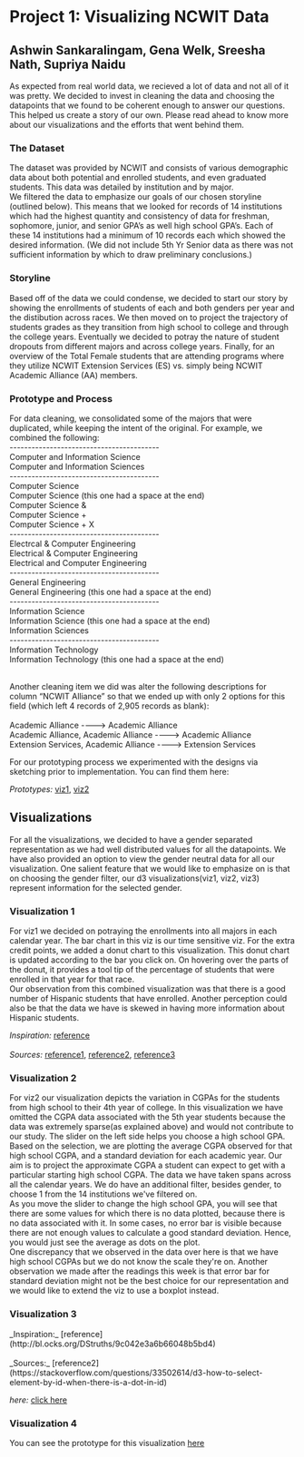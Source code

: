 <h1>Project 1: Visualizing NCWIT Data</h1>
<h2> Ashwin Sankaralingam, Gena Welk, Sreesha Nath, Supriya Naidu </h2>

As expected from real world data, we recieved a lot of data and not all of it was pretty. We decided to invest in cleaning the data and choosing the datapoints that we found to be coherent enough to answer our questions. This helped us create a story of our own. Please read ahead to know more about our visualizations and the efforts that went behind them.

<h3>The Dataset</h3>
The dataset was provided by NCWIT and consists of various demographic data about both potential and enrolled students, and even graduated students.  This data was detailed by institution and by major.
<br/>
We filtered the data to emphasize our goals of our chosen storyline (outlined below).  This means that we looked for records of 14 institutions which had the highest quantity and consistency of data for freshman, sophomore, junior, and senior GPA’s as well high school GPA’s.  Each of these 14 institutions had a minimum of 10 records each which showed the desired information. (We did not include 5th Yr Senior data as there was not sufficient information by which to draw preliminary conclusions.)

<h3>Storyline</h3>
Based off of the data we could condense, we decided to start our story by showing the enrollments of students of each and both genders per year and the distibution across races. We then moved on to project the trajectory of students grades as they transition from high school to college and through the college years. Eventually we decided to potray the nature of student dropouts from different majors and across college years. Finally, for an overview of the Total Female students that are attending programs where they utilize NCWIT Extension Services (ES) vs. simply being NCWIT Academic Alliance (AA) members.

<h3>Prototype and Process</h3>
For data cleaning, we consolidated some of the majors that were duplicated, while keeping the intent of the original.  For example, we combined the following:<br/>
-----------------------------------------<br/>
Computer and Information Science<br/>
Computer and Information Sciences<br/>
-----------------------------------------<br/>
Computer Science<br/>
Computer Science (this one had a space at the end)<br/>
Computer Science &<br/>
Computer Science +<br/>
Computer Science + X<br/>
-----------------------------------------<br/>
Electrcal & Computer Engineering<br/>
Electrical & Computer Engineering<br/>
Electrical and Computer Engineering<br/>
-----------------------------------------<br/>
General Engineering<br/>
General Engineering (this one had a space at the end)<br/>
-----------------------------------------<br/>
Information Science<br/>
Information Science (this one had a space at the end)<br/>
Information Sciences<br/>
-----------------------------------------<br/>
Information Technology<br/>
Information Technology (this one had a space at the end)<br/><br/>

Another cleaning item we did was alter the following descriptions for column “NCWIT Alliance” so that we ended up with only 2 options for this field (which left 4 records of 2,905 records as blank):<br/><br/>
Academic Alliance ---->  Academic Alliance<br/>
Academic Alliance, Academic Alliance ---->  Academic Alliance<br/>
Extension Services, Academic Alliance ---->  Extension Services<br/>
 
For our prototyping process we experimented with the designs via sketching prior to implementation. You can find them here:

_Prototypes:_ 
[viz1](https://github.com/INFO-4602-5602/project-2-ncwit-team-9/blob/master/Prototyping/IMG_3811.jpg),
[viz2](https://github.com/INFO-4602-5602/project-2-ncwit-team-9/blob/master/Prototyping/IMG_3812.jpg)

<h2>Visualizations</h2>
For all the visualizations, we decided to have a gender separated representation as we had well distributed values for all the datapoints. We have also provided an option to view the gender neutral data for all our visualization. One salient feature that we would like to emphasize on is that on choosing the gender filter, our d3 visualizations(viz1, viz2, viz3) represent information for the selected gender.

<h3>Visualization 1</h3>
For viz1 we decided on potraying the enrollments into all majors in each calendar year. The bar chart in this viz is our time sensitive viz. For the extra credit points, we added a donut chart to this visualization. This donut chart is updated according to the bar you click on. On hovering over the parts of the donut, it provides a tool tip of the percentage of students that were enrolled in that year for that race. <br/>
Our observation from this combined visualization was that there is a good number of Hispanic students that have enrolled. Another perception could also be that the data we have is skewed in having more information about Hispanic students. <br/>

_Inspiration:_  [reference](http://bl.ocks.org/diethardsteiner/3287802)<br/><br/>
_Sources:_ 
[reference1](https://bl.ocks.org/vickygisel/c3f4eb2b16b86dd0f641263383f05a13),
[reference2](https://bl.ocks.org/pstuffa/3393ff2711a53975040077b7453781a9),
[reference3](http://bl.ocks.org/mstanaland/6106487)<br/>

<h3>Visualization 2</h3>
For viz2 our visualization depicts the variation in CGPAs for the students from high school to their 4th year of college. In this visualization we have omitted the CGPA data associated with the 5th year students because the data was extremely sparse(as explained above) and would not contribute to our study. The slider on the left side helps you choose a high school GPA. Based on the selection, we are plotting the average CGPA observed for that high school CGPA, and a standard deviation for each academic year. Our aim is to project the approximate CGPA a student can expect to get with a particular starting high school CGPA. The data we have taken spans across all the calendar years. We do have an additional filter, besides gender, to choose 1 from the 14 institutions we've filtered on. <br/>
As you move the slider to change the high school GPA, you will see that there are some values for which there is no data plotted, because there is no data associated with it. In some cases, no error bar is visible because there are not enough values to calculate a good standard deviation. Hence, you would just see the average as dots on the plot.<br/>
One discrepancy that we observed in the data over here is that we have high school CGPAs but we do not know the scale they're on. Another observation we made after the readings this week is that error bar for standard deviation might not be the best choice for our representation and we would like to extend the viz to use a boxplot instead.

<h3>Visualization 3</h3>
_Inspiration:_  [reference](http://bl.ocks.org/DStruths/9c042e3a6b66048b5bd4) <br/><br/>
_Sources:_ [reference2](https://stackoverflow.com/questions/33502614/d3-how-to-select-element-by-id-when-there-is-a-dot-in-id)

_here:_ [click here](https://www.google.com)
<h3>Visualization 4</h3>

You can see the prototype for this visualization [here]()

